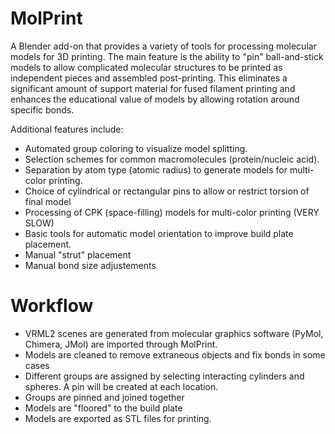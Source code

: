 # MolPrint

A Blender add-on that provides a variety of tools for processing molecular models for 3D printing.
The main feature is the ability to "pin" ball-and-stick models to allow complicated molecular structures
to be printed as independent pieces and assembled post-printing. This eliminates a significant amount of support material for 
fused filament printing and enhances the educational value of models by allowing rotation around specific bonds.

Additional features include:
- Automated group coloring to visualize model splitting.
- Selection schemes for common macromolecules (protein/nucleic acid).
- Separation by atom type (atomic radius) to generate models for multi-color printing.
- Choice of cylindrical or rectangular pins to allow or restrict torsion of final model
- Processing of CPK (space-filling) models for multi-color printing (VERY SLOW)
- Basic tools for automatic model orientation to improve build plate placement.
- Manual "strut" placement
- Manual bond size adjustements

# Workflow
- VRML2 scenes are generated from molecular graphics software (PyMol, Chimera, JMol) are imported through MolPrint.
- Models are cleaned to remove extraneous objects and fix bonds in some cases
- Different groups are assigned by selecting interacting cylinders and spheres. A pin will be created at each location.
- Groups are pinned and joined together
- Models are "floored" to the build plate
- Models are exported as STL files for printing.

